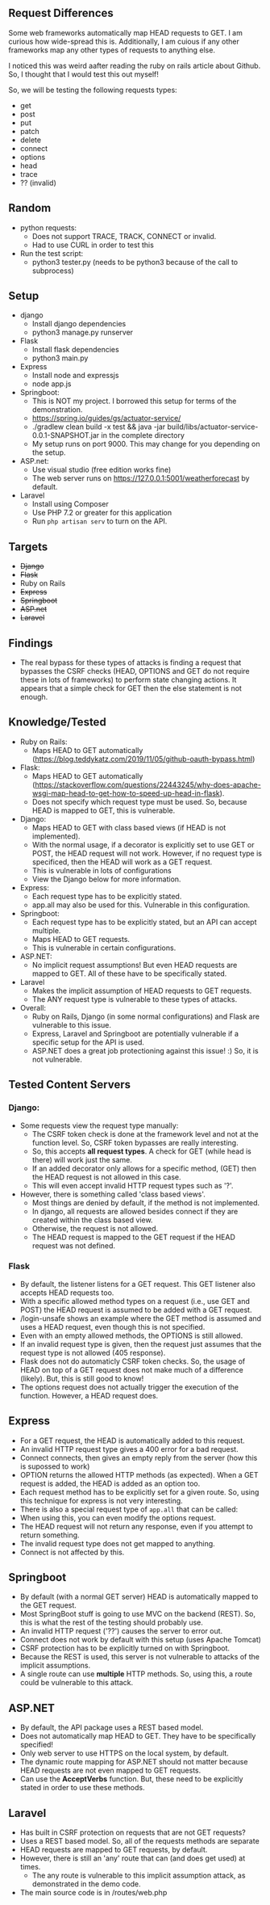 ## Request Differences
Some web frameworks automatically map HEAD requests to GET. I am curious how wide-spread this is. Additionally, I am cuious if any other frameworks map any other types of requests to anything else.   

I noticed this was weird aafter reading the ruby on rails article about Github. So, I thought that I would test this out myself!

So, we will be testing the following requests types: 
- get 
- post 
- put 
- patch 
- delete 
- connect 
- options 
- head
- trace 
- ?? (invalid)

## Random 
- python requests: 
  - Does not support TRACE, TRACK, CONNECT or invalid. 
  - Had to use CURL in order to test this
- Run the test script: 
  - python3 tester.py (needs to be python3 because of the call to subprocess)

## Setup 
- django 
  - Install django dependencies 
  - python3 manage.py runserver
- Flask 
  - Install flask dependencies 
  - python3 main.py
- Express 
  - Install node and expressjs 
  - node app.js
- Springboot: 
  - This is NOT my project. I borrowed this setup for terms of the demonstration. 
  - https://spring.io/guides/gs/actuator-service/ 
  - ./gradlew clean build -x test && java -jar build/libs/actuator-service-0.0.1-SNAPSHOT.jar in the complete directory 
  - My setup runs on port 9000. This may change for you depending on the setup. 
- ASP.net: 
  - Use visual studio (free edition works fine) 
  - The web server runs on https://127.0.0.1:5001/weatherforecast by default. 
- Laravel 
  - Install using Composer 
  - Use PHP 7.2 or greater for this application
  - Run `php artisan serv` to turn on the API.

## Targets 
- ~~Django~~
- ~~Flask~~ 
- Ruby on Rails 
- ~~Express~~
- ~~Springboot~~
- ~~ASP.net~~
- ~~Laravel~~

## Findings 
- The real bypass for these types of attacks is finding a request that bypasses the CSRF checks (HEAD, OPTIONS and GET do not require these in lots of frameworks) to perform state changing actions. It appears that a simple check for GET then the else statement is not enough. 

## Knowledge/Tested
- Ruby on Rails: 
  - Maps HEAD to GET automatically (https://blog.teddykatz.com/2019/11/05/github-oauth-bypass.html) 
- Flask:  
  - Maps HEAD to GET automatically (https://stackoverflow.com/questions/22443245/why-does-apache-wsgi-map-head-to-get-how-to-speed-up-head-in-flask). 
  - Does not specify which request type must be used. So, because HEAD is mapped to GET, this is vulnerable. 
- Django: 
  - Maps HEAD to GET with class based views (if HEAD is not implemented). 
  - With the normal usage, if a decorator is explicitly set to use GET or POST, the HEAD request will not work. However, if no request type is specificed, then the HEAD will work as a GET request. 
  - This is vulnerable in lots of configurations
  - View the Django below for more information. 
- Express: 
  - Each request type has to be explicitly stated. 
  - app.all may also be used for this. Vulnerable in this configuration.
- Springboot:
  - Each request type has to be explicitly stated, but an API can accept multiple. 
  - Maps HEAD to GET requests. 
  - This is vulnerable in certain configurations. 
- ASP.NET: 
  - No implicit request assumptions! But even HEAD requests are mapped to GET. All of these have to be specifically stated. 
- Laravel 
  - Makes the implicit assumption of HEAD requests to GET requests.
  - The ANY request type is vulnerable to these types of attacks. 
- Overall: 
  - Ruby on Rails, Django (in some normal configurations) and Flask are vulnerable to this issue. 
  - Express, Laravel and Springboot are potentially vulnerable if a specific setup for the API is used. 
  - ASP.NET does a great job protectioning against this issue! :) So, it is not vulnerable. 

## Tested Content Servers 
### Django: 
  - Some requests view the request type manually:
    - The CSRF token check is done at the framework level and not at the function level. So, CSRF token bypasses are really interesting. 
    - So, this accepts **all request types**. A check for GET (while head is there) will work just the same. 
    - If an added decorator only allows for a specific method, (GET) then the HEAD request is not allowed in this case. 
    - This will even accept invalid HTTP request types such as '?'.
  - However, there is something called 'class based views'. 
    - Most things are denied by default, if the method is not implemented. 
    - In django, all requests are allowed besides connect if they are created within the class based view. 
    - Otherwise, the request is not allowed. 
    - The HEAD request is mapped to the GET request if the HEAD request was not defined. 

### Flask 
  - By default, the listener listens for a GET request. This GET listener also accepts HEAD requests too. 
  - With a specific allowed method types on a request (i.e., use GET and POST) the HEAD request is assumed to be added with a GET request. 
  - /login-unsafe shows an example where the GET method is assumed and uses a HEAD request, even though this is not specified. 
  - Even with an empty allowed methods, the OPTIONS is still allowed. 
  - If an invalid request type is given, then the request just assumes that the request type is not allowed (405 response). 
  - Flask does not do automaticly CSRF token checks. So, the usage of HEAD on top of a GET request does not make much of a difference (likely). But, this is still good to know!
  - The options request does not actually trigger the execution of the function. However, a HEAD request does.

## Express 
  - For a GET request, the HEAD is automatically added to this request. 
  - An invalid HTTP request type gives a 400 error for a bad request. 
  - Connect connects, then gives an empty reply from the server (how this is supossed to work) 
  - OPTION returns the allowed HTTP methods (as expected). When a GET request is added, the HEAD is added as an option too. 
  - Each request method has to be explicitly set for a given route. So, using this technique for express is not very interesting. 
  - There is also a special request type of ``app.all`` that can be called: 
  - When using this, you can even modify the options request. 
  - The HEAD request will not return any response, even if you attempt to return something.
  - The invalid request type does not get mapped to anything. 
  - Connect is not affected by this. 
  
## Springboot 
  - By default (with a normal GET server) HEAD is automatically mapped to the GET request. 
  - Most SpringBoot stuff is going to use MVC on the backend (REST). So, this is what the rest of the testing should probably use. 
  - An invalid HTTP request ('??') causes the server to error out. 
  - Connect does not work by default with this setup (uses Apache Tomcat) 
  - CSRF protection has to be explicitly turned on with Springboot.
  - Because the REST is used, this server is not vulnerable to attacks of the implicit assumptions.
  - A single route can use **multiple** HTTP methods. So, using this, a route could be vulnerable to this attack. 

## ASP.NET 
  - By default, the API package uses a REST based model. 
  - Does not automatically map HEAD to GET. They have to be specifically specified! 
  - Only web server to use HTTPS on the local system, by default. 
  - The dynamic route mapping for ASP.NET should not matter because HEAD requests are not even mapped to GET requests. 
  - Can use the **AcceptVerbs** function. But, these need to be explicitly stated in order to use these methods. 

## Laravel 
  - Has built in CSRF protection on requests that are not GET requests? 
  - Uses a REST based model. So, all of the requests methods are separate 
  - HEAD requests are mapped to GET requests, by default. 
  - However, there is still an 'any' route that can (and does get used) at times. 
    - The any route is vulnerable to this implicit assumption attack, as demonstrated in the demo code. 
  - The main source code is in /routes/web.php





